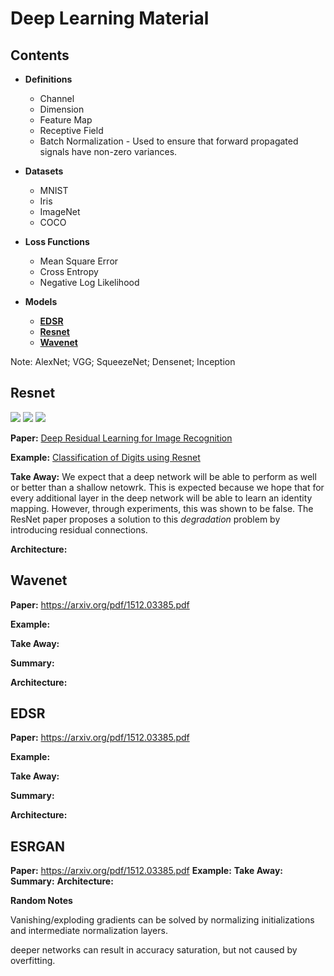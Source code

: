 # Deep Learning Material


## Contents

- **Definitions**
  - Channel
  - Dimension
  - Feature Map
  - Receptive Field
  - Batch Normalization -  Used to ensure that forward propagated signals have non-zero variances.

- **Datasets**
  - MNIST
  - Iris
  - ImageNet
  - COCO
  

- **Loss Functions**
  - Mean Square Error
  - Cross Entropy
  - Negative Log Likelihood
- **Models**
  - [**EDSR**](#EDSR)
  - [**Resnet**](#Resnet)
  - [**Wavenet**](#WWavenet)

Note: AlexNet; VGG; SqueezeNet; Densenet; Inception


## Resnet
![](https://img.shields.io/badge/code-pytorch-1abc9c?style=plastic)
![](https://img.shields.io/badge/example-classification-orange?style=plastic)
![](https://img.shields.io/badge/data-mnist-1f425f?style=plastic)

**Paper:** [Deep Residual Learning for Image Recognition](https://arxiv.org/pdf/1512.03385.pdf)

**Example:** [Classification of Digits using Resnet]()

**Take Away:** We expect that a deep network will be able to perform as well or better than a shallow netowrk. This is expected because we hope that for every additional layer in the deep network will be able to learn an identity mapping. However, through experiments, this was shown to be false. The ResNet paper proposes a solution to this *degradation* problem by introducing residual connections.



**Architecture:**


## Wavenet

**Paper:** https://arxiv.org/pdf/1512.03385.pdf

**Example:**

**Take Away:**

**Summary:**

**Architecture:**


## EDSR

**Paper:** https://arxiv.org/pdf/1512.03385.pdf

**Example:**

**Take Away:**

**Summary:**

**Architecture:**


## ESRGAN

**Paper:** https://arxiv.org/pdf/1512.03385.pdf
**Example:**
**Take Away:**
**Summary:**
**Architecture:**




**Random Notes**

Vanishing/exploding gradients can be solved by normalizing initializations and intermediate normalization layers.

deeper networks can result in accuracy saturation, but not caused by overfitting.
